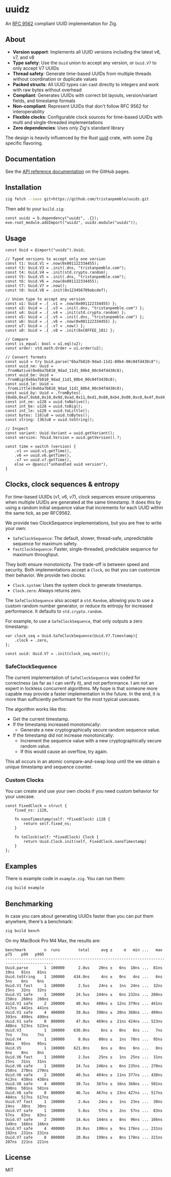 # uuidz

An [RFC 9562](https://datatracker.ietf.org/doc/html/rfc9562) compliant UUID implementation for Zig.

## About

- **Version support**: Implements all UUID versions including the latest v6, v7, and v8
- **Type safety**: Use the `Uuid` union to accept any version, or `Uuid.V7` to only accept V7 UUIDs
- **Thread safety**: Generate time-based UUIDs from multiple threads without coordination or duplicate values
- **Packed structs**: All UUID types can cast directly to integers and work with raw bytes without overhead
- **Compliant**: Generates UUIDs with correct bit layouts, version/variant fields, and timestamp formats
- **Non-compliant**: Represent UUIDs that don't follow RFC 9562 for interoperability
- **Flexible clocks**: Configurable clock sources for time-based UUIDs with multi and single-threaded implementations
- **Zero dependencies**: Uses only Zig's standard library

The design is heavily influenced by the Rust [uuid](https://github.com/uuid-rs/uuid) crate, with some Zig specific flavoring.

## Documentation

See the [API reference documentation](https://tristanpemble.github.io/uuidz/) on the GitHub pages.

## Installation

```bash
zig fetch --save git+https://github.com/tristanpemble/uuidz.git
```

Then add to your `build.zig`:

```zig
const uuidz = b.dependency("uuidz", .{});
exe.root_module.addImport("uuidz", uuidz.module("uuidz"));
```

## Usage

```zig
const Uuid = @import("uuidz").Uuid;

// Typed versions to accept only one version
const t1: Uuid.V1 = .now(0x001122334455);
const t3: Uuid.V3 = .init(.dns, "tristanpemble.com");
const t4: Uuid.V4 = .init(std.crypto.random);
const t5: Uuid.V5 = .init(.dns, "tristanpemble.com");
const t6: Uuid.V6 = .now(0x001122334455);
const t7: Uuid.V7 = .now();
const t8: Uuid.V8 = .init(0x123456789abcdef);

// Union type to accept any version
const u1: Uuid = .{ .v1 = .now(0x001122334455) };
const u3: Uuid = .{ .v3 = .init(.dns, "tristanpemble.com") };
const u4: Uuid = .{ .v4 = .init(std.crypto.random) };
const u5: Uuid = .{ .v5 = .init(.dns, "tristanpemble.com") };
const u6: Uuid = .{ .v6 = .now(0x001122334455) };
const u7: Uuid = .{ .v7 = .now() };
const u8: Uuid = .{ .v8 = .init(0xC0FFEE_101) };

// Compare
const is_equal: bool = u1.eql(u2);
const order: std.math.Order = u1.order(u2);

// Convert formats
const uuid = try Uuid.parse("6ba7b810-9dad-11d1-80b4-00c04fd430c8");
const uuid_ne: Uuid = .fromNative(0x6ba7b810_9dad_11d1_80b4_00c04fd430c8);
const uuid_be: Uuid = .fromBig(0x6ba7b810_9dad_11d1_80b4_00c04fd430c8);
const uuid_le: Uuid = .fromLittle(0x6ba7b810_9dad_11d1_80b4_00c04fd430c8);
const uuid_by: Uuid = .fromBytes(.{0x6b,0xa7,0xb8,0x10,0x9d,0xad,0x11,0xd1,0x80,0xb4,0x00,0xc0,0x4f,0xd4,0x30,0xc8});
const int_ne: u128 = uuid.toNative();
const int_be: u128 = uuid.toBig();
const int_le: u128 = uuid.toLittle();
const bytes: [16]u8 = uuid.toBytes();
const string: [36]u8 = uuid.toString();

// Inspect
const variant: Uuid.Variant = uuid.getVariant();
const version: ?Uuid.Version = uuid.getVersion().?;

const time = switch (version) {
    .v1 => uuid.v1.getTime(),
    .v6 => uuid.v6.getTime(),
    .v7 => uuid.v7.getTime(),
    else => @panic("unhandled uuid version"),
}
```

## Clocks, clock sequences & entropy

For time-based UUIDs (v1, v6, v7), clock sequences ensure uniqueness when multiple UUIDs are generated at the same
timestamp. It does this by using a random initial sequence value that increments for each UUID within the same tick,
as per RFC9562.

We provide two ClockSequence implementations, but you are free to write your own:

- `SafeClockSequence`: The default, slower, thread-safe, unpredictable sequence for maximum safety.
- `FastClockSequence`: Faster, single-threaded, predictable sequence for maximum throughput.

They both ensure monotonicity. The trade-off is between speed and security. Both implementations accept a `Clock`,
so that you can customize their behavior. We provide two clocks:

- `Clock.system`: Uses the system clock to generate timestamps.
- `Clock.zero`: Always returns zero.

The `SafeClockSequence` also accept a `std.Random`, allowing you to use a custom random number generator, or reduce its
entropy for increased performance. It defaults to `std.crypto.random`.

For example, to use a `SafeClockSequence`, that only outputs a zero timestamp:

```zig
var clock_seq = Uuid.SafeClockSequence(Uuid.V7.Timestamp){
    .clock = .zero,
};

const uuid: Uuid.V7 = .init(clock_seq.next());
```

### SafeClockSequence

The current implementation of `SafeClockSequence` was coded for correctness (as far as I can verify it), and not
performance. I am not an expert in lockless concurrent algorithms. My hope is that someone more capable may provide
a faster implementation in the future. In the end, it is more than sufficiently performant for the most typical usecases.

The algorithm works like this:

- Get the current timestamp.
- If the timestamp increased monotonically:
  - Generate a new cryptographically secure random sequence value.
- If the timestamp did not increase monotonically:
  - Increment the sequence value with a new cryptographically secure random value.
  - If this would cause an overflow, try again.

This all occurs in an atomic compare-and-swap loop until the we obtain a unique timestamp and sequence counter.

### Custom Clocks

You can create and use your own clocks if you need custom behavior for your usecase.

```zig
const FixedClock = struct {
    fixed_ns: i128,

    fn nanoTimestamp(self: *FixedClock) i128 {
        return self.fixed_ns;
    }

    fn toClock(self: *FixedClock) Clock {
        return Uuid.Clock.init(self, FixedClock.nanoTimestamp)
    }
};
```

## Examples

There is example code in `example.zig`. You can run them:

```bash
zig build example
```

## Benchmarking

In case you care about generating UUIDs faster than you can put them anywhere, there's a benchmark:

```bash
zig build bench
```

On my MacBook Pro M4 Max, the results are:

```
benchmark        n  runs        total     avg ±     σ   min ...   max     p75    p99   p995
-------------------------------------------------------------------------------------------
Uuid.parse       1  100000      2.0us    20ns ±   6ns  18ns ...  81ns    19ns   81ns   81ns
Uuid.toString    1  100000    434.0ns     4ns ±   0ns   4ns ...   6ns     5ns    6ns    6ns
Uuid.V1 fast     1  100000      2.5us    24ns ±   1ns  24ns ...  32ns    25ns   32ns   32ns
Uuid.V1 safe     1  100000     24.5us   244ns ±   6ns 232ns ... 260ns   250ns  260ns  260ns
Uuid.V1 safe     2  200000     40.9us   408ns ±  12ns 379ns ... 441ns   417ns  441ns  441ns
Uuid.V1 safe     4  400000     39.0us   390ns ±  20ns 368ns ... 499ns   393ns  499ns  499ns
Uuid.V1 safe     8  800000     47.0us   469ns ±  21ns 424ns ... 523ns   488ns  523ns  523ns
Uuid.V3          1  100000    636.0ns     6ns ±   0ns   6ns ...   7ns     7ns    7ns    7ns
Uuid.V4          1  100000      8.0us    80ns ±   1ns  78ns ...  95ns    80ns   95ns   95ns
Uuid.V5          1  100000    621.0ns     6ns ±   0ns   6ns ...   8ns     6ns    8ns    8ns
Uuid.V6 fast     1  100000      2.5us    25ns ±   1ns  25ns ...  31ns    25ns   31ns   31ns
Uuid.V6 safe     1  100000     24.7us   246ns ±   6ns 235ns ... 270ns   250ns  270ns  270ns
Uuid.V6 safe     2  200000     40.5us   404ns ±  11ns 377ns ... 438ns   413ns  438ns  438ns
Uuid.V6 safe     4  400000     38.7us   387ns ±  16ns 368ns ... 501ns   390ns  501ns  501ns
Uuid.V6 safe     8  800000     46.7us   467ns ±  23ns 427ns ... 517ns   484ns  517ns  517ns
Uuid.V7 fast     1  100000      2.4us    24ns ±   1ns  23ns ...  30ns    24ns   30ns   30ns
Uuid.V7 safe     1  100000      5.8us    57ns ±   2ns  57ns ...  83ns    57ns   83ns   83ns
Uuid.V7 safe     2  200000     14.4us   144ns ±   8ns  96ns ... 166ns   149ns  166ns  166ns
Uuid.V7 safe     4  400000     19.0us   190ns ±   9ns 176ns ... 231ns   192ns  231ns  231ns
Uuid.V7 safe     8  800000     20.0us   199ns ±   8ns 178ns ... 221ns   207ns  221ns  221ns
```

## License

MIT
